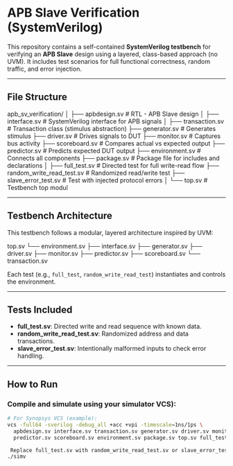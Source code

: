 # APB Slave Verification (SystemVerilog)

This repository contains a self-contained **SystemVerilog testbench** for verifying an **APB Slave** design using a layered, class-based approach (no UVM). It includes test scenarios for full functional correctness, random traffic, and error injection.

---

##  File Structure

apb_sv_verification/
│
├── apbdesign.sv # RTL - APB Slave design
│
├── interface.sv # SystemVerilog interface for APB signals
│
├── transaction.sv # Transaction class (stimulus abstraction)
├── generator.sv # Generates stimulus
├── driver.sv # Drives signals to DUT
├── monitor.sv # Captures bus activity
├── scoreboard.sv # Compares actual vs expected output
├── predictor.sv # Predicts expected DUT output
├── environment.sv # Connects all components
├── package.sv # Package file for includes and declarations
│
├── full_test.sv # Directed test for full write-read flow
├── random_write_read_test.sv # Randomized read/write test
├── slave_error_test.sv # Test with injected protocol errors
│
└── top.sv # Testbench top modul



---

##  Testbench Architecture

This testbench follows a modular, layered architecture inspired by UVM:

top.sv
└── environment.sv
├── interface.sv
├── generator.sv
├── driver.sv
├── monitor.sv
├── predictor.sv
├── scoreboard.sv
└── transaction.sv


Each test (e.g., `full_test`, `random_write_read_test`) instantiates and controls the environment.

---

##  Tests Included

- **full_test.sv**: Directed write and read sequence with known data.
- **random_write_read_test.sv**: Randomized address and data transactions.
- **slave_error_test.sv**: Intentionally malformed inputs to check error handling.

---

## How to Run

### Compile and simulate using your simulator VCS):

```bash
# For Synopsys VCS (example):
vcs -full64 -sverilog -debug_all +acc +vpi -timescale=1ns/1ps \
  apbdesign.sv interface.sv transaction.sv generator.sv driver.sv monitor.sv \
  predictor.sv scoreboard.sv environment.sv package.sv top.sv full_test.sv

 Replace full_test.sv with random_write_read_test.sv or slave_error_test.sv as needed.
./simv
